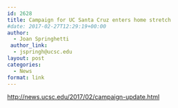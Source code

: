 ```yaml
---
id: 2628
title: Campaign for UC Santa Cruz enters home stretch
#date: 2017-02-27T12:29:19+00:00
author:
  - Joan Springhetti
 author_link:
  - jspringh@ucsc.edu
layout: post
categories:
  - News
format: link
---
```

<http://news.ucsc.edu/2017/02/campaign-update.html>